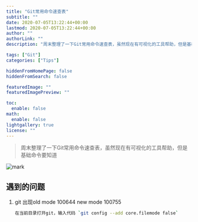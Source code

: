 ```yaml
---
title: "Git常用命令速查表"
subtitle: ""
date: 2020-07-05T13:22:44+00:00
lastmod: 2020-07-05T13:22:44+00:00
author: ""
authorLink: ""
description: "周末整理了一下Git常用命令速查表，虽然现在有可视化的工具帮助，但是基础命令要知道"

tags: ["Git"]
categories: ["Tips"]

hiddenFromHomePage: false
hiddenFromSearch: false

featuredImage: ""
featuredImagePreview: ""

toc:
  enable: false
math:
  enable: false
lightgallery: true
license: ""
---
```

<!--more-->

> 周末整理了一下Git常用命令速查表，虽然现在有可视化的工具帮助，但是基础命令要知道

![mark](https://pic.yqqy.top/blog/20200705211549.jpg "Git Cheat Sheet")

## 遇到的问题

1. git 出现old mode 100644 new mode 100755

   ```bash
   在当前目录打开git，输入代码 `git config --add core.filemode false`
   ```

   